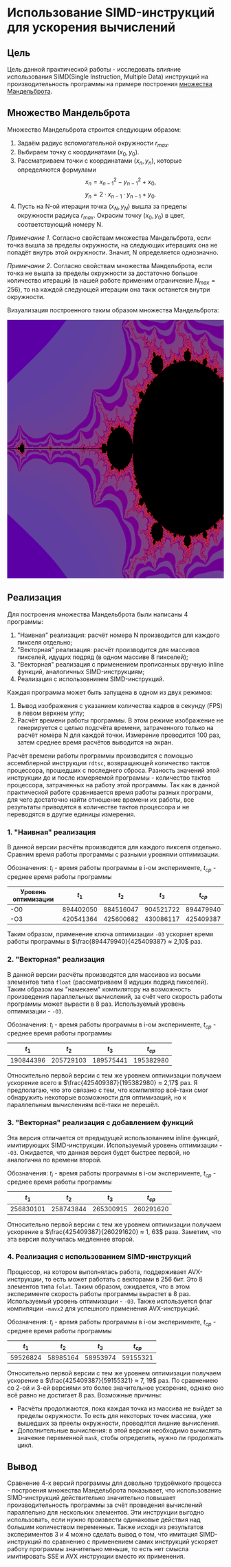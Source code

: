 # Использование SIMD-инструкций для ускорения вычислений
## Цель
Цель данной практической работы - исследовать влияние использования SIMD(Single Instruction, Multiple Data) инструкций на производительность программы на примере построения [множества Мандельброта](https://ru.wikipedia.org/wiki/%D0%9C%D0%BD%D0%BE%D0%B6%D0%B5%D1%81%D1%82%D0%B2%D0%BE_%D0%9C%D0%B0%D0%BD%D0%B4%D0%B5%D0%BB%D1%8C%D0%B1%D1%80%D0%BE%D1%82%D0%B0). 


## Множество Мандельброта
Множество Мандельброта строится следующим образом:
1. Задаём радиус вспомогательной окружности $r_{max}$. 
2. Выбираем точку с координатами $(x_0, y_0)$.
3. Рассматриваем точки с координатами $(x_n, y_n)$, которые определяются формулами 
$$x_n = x_{n-1}^2 - y_{n-1}^2 + x_0,$$
$$y_n = 2·x_{n-1}·y_{n-1} + y_0.$$
4. Пусть на N-ой итерации точка $(x_N, y_N)$ вышла за пределы окружности радиуса $r_{max}$. Окрасим точку $(x_0, y_0)$ в цвет, соответствующий номеру N.

_Примечание 1_. Согласно свойствам множества Мандельброта, если точка вышла за пределы окружности, на следующих итерациях она не попадёт внутрь этой окружности. Значит, N определяется однозначно.

_Примечание 2_. Согласно свойствам множества Мандельброта, если точка не вышла за пределы окружности за достаточно большое количество итераций (в нашей работе применим ограничение $N_{max} = 256$), то на каждой следующей итерации она такж останется внутри окружности.

Визуализация построенного таким образом множества Мандельброта:

<img src = "Mandelbrot_picture.png" width="800" height="600">

## Реализация
Для построения множества Мандельброта были написаны 4 программы:
1. "Наивная" реализация: расчёт номера N производится для каждого пикселя отдельно;
2. "Векторная" реализация: расчёт производится для массивов пикселей, идущих подряд (в одном массиве 8 пикселей);
3. "Векторная" реализация с применением прописанных вручную inline функций, аналогичных SIMD-инструкциям; 
4. Реализация с использовнияем SIMD-инструкций.

Каждая программа может быть запущена в одном из двух режимов:
1. Вывод изображения с указанием количества кадров в секунду (FPS) в левом верхнем углу;
2. Расчёт времени работы программы. В этом режиме изображение не генерируется с целью подсчёта времени, затраченного только на расчёт номера N для каждой точки. Измерение проводится 100 раз, затем среднее время расчётов выводится на экран.

Расчёт времени работы программы производится с помощью ассемблерной инструкции `rdtsc`, возвращающей количество тактов процессора, прошедших с последнего сброса. Разность значений этой инструкции до и после измеряемой программы - количество тактов процессора, затраченных на работу этой программы. Так как в данной практической работе сравнивается время работы разных программ, для чего достаточно найти отношение времени их работы, все результаты приводятся в количестве тактов процессора и не переводятся в другие единицы измерения.

### 1. "Наивная" реализация
В данной версии расчёты производятся для каждого пикселя отдельно. Сравним время работы программы с разными уровнями оптимизации.

Обозначения: $t_i$ - время работы программы в i-ом эксперименте, $t_{ср}$ - среднее время работы программы

| Уровень оптимизации | $t_1$     | $t_2$     | $t_3$     | $t_{ср}$  |
|---------------------|-----------|-----------|-----------|-----------|
| -O0                 | 894402050 | 884516047 | 904521722 | 894479940 |
| -O3                 | 420541364 | 425600682 | 430086117 | 425409387 |

Таким образом, применение ключа оптимизации `-O3` ускоряет время работы программы в $\frac{894479940}{425409387} ≈ 2,10$ раз.

### 2. "Векторная" реализация
В данной версии расчёты производятся для массивов из восьми элементов типа `float` (рассматриваем 8 идущих подряд пикселей). Таким образом мы "намекаем" компилятору на возможность произведения параллельных вычислений, за счёт чего скорость работы программы может вырасти в 8 раз. 
Используемый уровень оптимизации - `-O3`. 

Обозначения: $t_i$ - время работы программы в i-ом эксперименте, $t_{ср}$ - среднее время работы программы

| $t_1$     | $t_2$     | $t_3$     | $t_{ср}$  |
|-----------|-----------|-----------|-----------|
| 190844396 | 205729103 | 189575441 | 195382980 |

Относительно первой версии с тем же уровнем оптимизации получаем ускорение всего в $\frac{425409387}{195382980} ≈ 2,17$ раз. Я предполагаю, что это связано с тем, что компилятор всё-таки смог обнаружить некоторые возможности для оптимизаций, но к параллельным вычислениям всё-таки не перешёл. 

### 3. "Векторная" реализация с добавлением функций
Эта версия отличается от предыдущей использованием inline функций, имитирующих SIMD-инструкции. Используемый уровень оптимизации - `-O3`. Ожидается, что данная версия будет быстрее первой, но аналогична по времени второй.

Обозначения: $t_i$ - время работы программы в i-ом эксперименте, $t_{ср}$ - среднее время работы программы

| $t_1$     | $t_2$     | $t_3$     | $t_{ср}$  |
|-----------|-----------|-----------|-----------|
| 256830101 | 258743844 | 265300915 | 260291620 |

Относительно первой версии с тем же уровнем оптимизации получаем ускорение в $\frac{425409387}{260291620} ≈ 1, 63$ раза. Заметим, что эта версия получилась медленнее второй. 

### 4. Реализация с использованием SIMD-инструкций
Процессор, на котором выполнялась работа, поддерживает AVX-инструкции, то есть может работать с векторами в 256 бит. Это 8 элементов типа `folat`. Таким образом, ожидается, что в этом эксперименте скорость работы программы вырастет в 8 раз. Используемый уровень оптимизации - `-O3`. Также используется флаг компиляции `-mavx2` для успешного применения AVX-инструкций. 

Обозначения: $t_i$ - время работы программы в i-ом эксперименте, $t_{ср}$ - среднее время работы программы

| $t_1$    | $t_2$    | $t_3$    | $t_{ср}$ |
|----------|----------|----------|----------|
| 59526824 | 58985164 | 58953974 | 59155321 |

Относительно первой версии с тем же уровнем оптимизации получаем ускорение в $\frac{425409387}{59155321} ≈ 7, 19$ раз. По сравнениею со 2-ой и 3-ей версиями это более значительное ускорение, однако оно всё равно не достигает 8 раз. Возможные причины:
- Расчёты продолжаются, пока каждая точка из массива не выйдет за пределы окружности. То есть для некоторых точек массива, уже вышедших за преелы окружности, проводятся лишние вычисления.
- Дополнительные вычисления: в этой версии необходимо вычислять значение переменной `mask`, стобы определить, нужно ли продолжать цикл. 

## Вывод
Сравнение 4-х версий программы для довольно трудоёмкого процесса - построения множества Мандельброта показывает, что использование SIMD-инструкций действительно значительно повышает производительность программы за счёт проведения вычислений параллельно для нескольких элементов. Эти инструкции выгодно использовать, если нужно произвести одинаковые действия над большим количеством переменных. Также исходя из результатов экспериментов 3 и 4 можно сделать вывод о том, что имитация SIMD-инструкций по сравнению с применением самих инструкций ускоряет работу программы значительно меньше, то есть нет смысла имитировать SSE и AVX инструкции вместо их применения.

